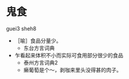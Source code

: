# 鬼食
guei3 sheh8
+ ［喻］食品分量少。
  * 东台方言词典
+ 乍看起来体积不小而实际可食用部分很少的食品
  * 泰州方言词典2
  - 癞葡萄是个～，剥咖来里头没得甚的肉子。
